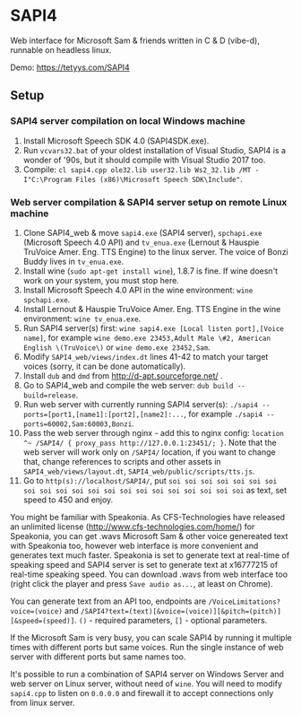 # SAPI4
Web interface for Microsoft Sam &amp; friends written in C & D (vibe-d), runnable on headless linux.

Demo: https://tetyys.com/SAPI4

## Setup
### SAPI4 server compilation on local Windows machine

1. Install Microsoft Speech SDK 4.0 (SAPI4SDK.exe).
1. Run `vcvars32.bat` of your oldest installation of Visual Studio, SAPI4 is a wonder of '90s, but it should compile with Visual Studio 2017 too.
1. Compile: `cl sapi4.cpp ole32.lib user32.lib Ws2_32.lib /MT -I"C:\Program Files (x86)\Microsoft Speech SDK\Include"`.

### Web server compilation & SAPI4 server setup on remote Linux machine

1. Clone SAPI4_web & move `sapi4.exe` (SAPI4 server), `spchapi.exe` (Microsoft Speech 4.0 API) and `tv_enua.exe` (Lernout & Hauspie TruVoice Amer. Eng. TTS Engine) to the linux server. The voice of Bonzi Buddy lives in `tv_enua.exe`.
1. Install wine (`sudo apt-get install wine`), 1.8.7 is fine. If wine doesn't work on your system, you must stop here.
1. Install Microsoft Speech 4.0 API in the wine environment: `wine spchapi.exe`.
1. Install Lernout & Hauspie TruVoice Amer. Eng. TTS Engine in the wine environment: `wine tv_enua.exe`.
1. Run SAPI4 server(s) first: `wine sapi4.exe [Local listen port],[Voice name]`, for example `wine demo.exe 23453,Adult Male \#2, American English \(TruVoice\)` or `wine demo.exe 23452,Sam`.
1. Modify `SAPI4_web/views/index.dt` lines 41-42 to match your target voices (sorry, it can be done automatically).
1. Install `dub` and `dmd` from http://d-apt.sourceforge.net/ .
1. Go to SAPI4_web and compile the web server: `dub build --build=release`.
1. Run web server with currently running SAPI4 server(s): `./sapi4 --ports=[port1,[name1]:[port2],[name2]:...`, for example `./sapi4 --ports=60002,Sam:60003,Bonzi`.
1. Pass the web server through nginx - add this to nginx config: `location ^~ /SAPI4/ { proxy_pass http://127.0.0.1:23451/; }`. Note that the web server will work only on `/SAPI4/` location, if you want to change that, change references to scripts and other assets in `SAPI4_web/views/layout.dt`, `SAPI4_web/public/scripts/tts.js`.
1. Go to `http(s)://localhost/SAPI4/`, put `soi soi soi soi soi soi soi soi soi soi soi soi soi soi soi soi soi soi soi soi soi` as text, set speed to 450 and enjoy.

You might be familiar with Speakonia. As CFS-Technologies have released an unlimited license (http://www.cfs-technologies.com/home/) for Speakonia, you can get .wavs Microsoft Sam & other voice genereated text with Speakonia too, however web interface is more convenient and generates text much faster. Speakonia is set to generate text at real-time of speaking speed and SAPI4 server is set to generate text at x16777215 of real-time speaking speed. You can download .wavs from web interface too (right click the player and press `Save audio as...`, at least on Chrome).

You can generate text from an API too, endpoints are `/VoiceLimitations?voice=(voice)` and `/SAPI4?text=(text)[&voice=(voice)][&pitch=(pitch)][&speed=(speed)]`. `()` - required parameters, `[]` - optional parameters.

If the Microsoft Sam is very busy, you can scale SAPI4 by running it multiple times with different ports but same voices. Run the single instance of web server with different ports but same names too.

It's possible to run a combination of SAPI4 server on Windows Server and web server on Linux server, without need of `wine`. You will need to modify `sapi4.cpp` to listen on `0.0.0.0` and firewall it to accept connections only from linux server.

